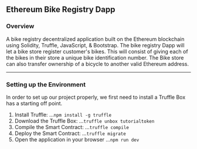 ## Ethereum Bike Registry Dapp
### Overview
A bike registry decentralized application built on the Ethereum blockchain using Solidity, Truffle, JavaScript, & Bootstrap. The bike registry Dapp will let a bike store register customer's bikes. This will consist of giving each of the bikes in their store a unique bike identification number. The Bike store can also transfer ownership of a bicycle to another valid Ethereum address.

---

### Setting up the Environment
In order to set up our project properly, we first need to install a Truffle Box has a starting off point.
1. Install Truffle:
...`npm install -g truffle`
2. Download the Truffle Box:
...`truffle unbox tutorialtoken`
3. Compile the Smart Contract:
...`truffle compile`
4. Deploy the Smart Contract:
...`truffle migrate`
5. Open the application in your browser
...`npm run dev`
